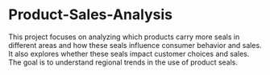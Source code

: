# Product-Sales-Analysis
This project focuses on analyzing which products carry more seals in different areas and how these seals influence consumer behavior and sales. It also explores whether these seals impact customer choices and sales. The goal is to understand regional trends in the use of product seals. 
